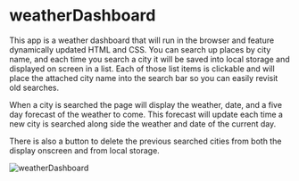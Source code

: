 # weatherDashboard
This app is a weather dashboard that will run in the browser and feature dynamically updated HTML and CSS. You can search up 
places by city name, and each time you search a city it will be saved into local storage and displayed on screen in a list.
Each of those list items is clickable and will place the attached city name into the search bar so you can easily revisit old
searches.

When a city is searched the page will display the weather, date, and a five day forecast of the weather to come. This forecast 
will update each time a new city is searched along side the weather and date of the current day.

There is also a button to delete the previous searched cities from both the display onscreen and from local storage.


![weatherDashboard](https://user-images.githubusercontent.com/68796988/103163910-1a423300-47b9-11eb-9447-37b0791426ff.png)
